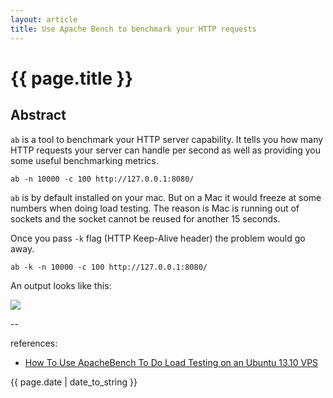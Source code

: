 ```yaml
---
layout: article
title: Use Apache Bench to benchmark your HTTP requests
---
```

# {{ page.title }}

## Abstract

`ab` is a tool to benchmark your HTTP server capability. It tells you how many HTTP requests your server can handle per second as well as providing you some useful benchmarking metrics.

```
ab -n 10000 -c 100 http://127.0.0.1:8080/
```

`ab` is by default installed on your mac. But on a Mac it would freeze at some numbers when doing load testing. The reason is Mac is running out of sockets and the socket cannot be reused for another 15 seconds.

Once you pass `-k` flag (HTTP Keep-Alive header) the problem would go away.

```
ab -k -n 10000 -c 100 http://127.0.0.1:8080/
```

An output looks like this:

![](https://i.stack.imgur.com/5qJOl.png)

--

references:

* [How To Use ApacheBench To Do Load Testing on an Ubuntu 13.10 VPS](https://www.digitalocean.com/community/tutorials/how-to-use-apachebench-to-do-load-testing-on-an-ubuntu-13-10-vps)

{{ page.date | date_to_string }}
